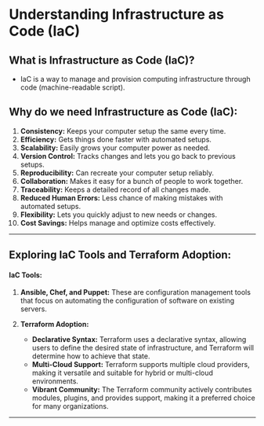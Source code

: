 # Understanding Infrastructure as Code (IaC)

## What is Infrastructure as Code (IaC)?

- IaC is a way to manage and provision computing infrastructure through code (machine-readable script).

## Why do we need Infrastructure as Code (IaC):

1.  **Consistency:** Keeps your computer setup the same every time.
2.  **Efficiency:** Gets things done faster with automated setups.
3.  **Scalability:** Easily grows your computer power as needed.
4.  **Version Control:** Tracks changes and lets you go back to previous setups.
5.  **Reproducibility:** Can recreate your computer setup reliably.
6.  **Collaboration:** Makes it easy for a bunch of people to work together.
7.  **Traceability:** Keeps a detailed record of all changes made.
8.  **Reduced Human Errors:** Less chance of making mistakes with automated setups.
9.  **Flexibility:** Lets you quickly adjust to new needs or changes.
10. **Cost Savings:** Helps manage and optimize costs effectively.

---

## Exploring IaC Tools and Terraform Adoption:

#### **IaC Tools:**

1.  **Ansible, Chef, and Puppet:** These are configuration management tools that focus on automating the configuration of software on existing servers.
2.  **Terraform Adoption:**

    - **Declarative Syntax:** Terraform uses a declarative syntax, allowing users to define the desired state of infrastructure, and Terraform will determine how to achieve that state.
    - **Multi-Cloud Support:** Terraform supports multiple cloud providers, making it versatile and suitable for hybrid or multi-cloud environments.
    - **Vibrant Community:** The Terraform community actively contributes modules, plugins, and provides support, making it a preferred choice for many organizations.

---
